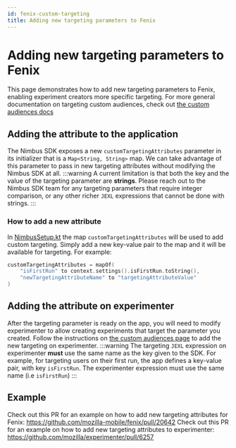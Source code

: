 ```yaml
---
id: fenix-custom-targeting
title: Adding new targeting parameters to Fenix
---
```

# Adding new targeting parameters to Fenix
This page demonstrates how to add new targeting parameters to Fenix, enabling experiment creators more specific targeting.
For more general documentation on targeting custom audiences, check out [the custom audiences docs](console/custom-audiences.md)

## Adding the attribute to the application
The Nimbus SDK exposes a new `customTargetingAttributes` parameter in its initializer that is a `Map<String, String>` map. We can take advantage of this parameter to pass in new targeting attributes without modifying the Nimbus SDK at all.
:::warning
A current limitation is that both the key and the value of the targeting parameter are **strings**. Please reach out to the Nimbus SDK team for any targeting parameters that require integer comparison, or any other richer `JEXL` expressions that cannot be done with strings.
:::


### How to add a new attribute
In [NimbusSetup.kt](https://github.com/travis79/fenix/blob/sdk-344-first-run-flag/app/src/main/java/org/mozilla/fenix/experiments/NimbusSetup.kt#L67) the map `customTargetingAttributes` will be used to add custom targeting. Simply add a new key-value pair to the map and it will be available for targeting. For example:
```kotlin
customTargetingAttributes = mapOf(
    "isFirstRun" to context.settings().isFirstRun.toString(),
    "newTargetingAttributeName" to "targetingAttributeValue"
)
```

## Adding the attribute on experimenter
After the targeting parameter is ready on the app, you will need to modify experimenter to allow creating experiments that target the parameter you created. Follow the instructions on [the custom audiences page](console/custom-audiences.md#how-to-add-a-new-custom-audience) to add the new targeting on experimenter.
:::warning
The targeting `JEXL` expression on experimenter **must** use the same name as the key given to the SDK. For example, for targeting users on their first run, the app defines a key-value pair, with key `isFirstRun`. The experimenter expression must use the same name (i.e `isFirstRun`)
:::

## Example
Check out this PR for an example on how to add new targeting attributes for Fenix: https://github.com/mozilla-mobile/fenix/pull/20642
Check out this PR for an example on how to add new targeting attributes to experimenter: https://github.com/mozilla/experimenter/pull/6257
